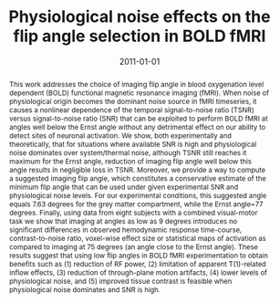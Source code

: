 ---
title: "Physiological noise effects on the flip angle selection in BOLD fMRI"
date: 2011-01-01
authors_string: Javier Gonzalez-Castillo, Vinai Roopchansingh, Peter Bandettini, J. Bodurka
authors:
   - Javier Gonzalez-Castillo
   - Vinai Roopchansingh
   - Peter Bandettini
   - J. Bodurka
author_ids:
   - javier_gonzalez-castillo
   - peter_bandettini
journal: 'NeuroImage'
volume: 54
issue: 
pages: 2778
book_title: ''
publisher: ''
abstract: "<p>This work addresses the choice of imaging flip angle in blood oxygenation level dependent (BOLD) functional magnetic resonance imaging (fMRI). When noise of physiological origin becomes the dominant noise source in fMRI timeseries, it causes a nonlinear dependence of the temporal signal-to-noise ratio (TSNR) versus signal-to-noise ratio (SNR) that can be exploited to perform BOLD fMRI at angles well below the Ernst angle without any detrimental effect on our ability to detect sites of neuronal activation. We show, both experimentally and theoretically, that for situations where available SNR is high and physiological noise dominates over system/thermal noise, although TSNR still reaches it maximum for the Ernst angle, reduction of imaging flip angle well below this angle results in negligible loss in TSNR. Moreover, we provide a way to compute a suggested imaging flip angle, which constitutes a conservative estimate of the minimum flip angle that can be used under given experimental SNR and physiological noise levels. For our experimental conditions, this suggested angle equals 7.63 degrees for the grey matter compartment, while the Ernst angle=77 degrees. Finally, using data from eight subjects with a combined visual-motor task we show that imaging at angles as low as 9 degrees introduces no significant differences in observed hemodynamic response time-course, contrast-to-noise ratio, voxel-wise effect size or statistical maps of activation as compared to imaging at 75 degrees (an angle close to the Ernst angle). These results suggest that using low flip angles in BOLD fMRI experimentation to obtain benefits such as (1) reduction of RF power, (2) limitation of apparent T(1)-related inflow effects, (3) reduction of through-plane motion artifacts, (4) lower levels of physiological noise, and (5) improved tissue contrast is feasible when physiological noise dominates and SNR is high.</p>"
project_id: 
paper_url: 
doi: 10.1016/j.neuroimage.2010.11.020
data_loc: ''
code_loc: ''
file: '/assets/publications//assets/publications/'
file_name: '/assets/publications/'
type: journal_article
pub_str: ' (2011) NeuroImage 54: 2778'
layout: publication 
---